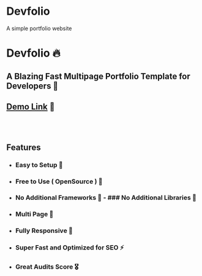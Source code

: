# Devfolio
A simple portfolio website
# Devfolio 🔥

## A Blazing Fast Multipage Portfolio Template for Developers 🚀

## [Demo Link](https://armaneecreation.netlify.app) 🔗

<br/>
<br/>

## Features

- ### **Easy to Setup 💯** 
- ### **Free to Use ( OpenSource ) 🥳** 
- ### **No Additional Frameworks 🤘** - ### **No Additional Libraries 🙌** 
- ### **Multi Page 💎** 
- ### **Fully Responsive 🚀** 
- ### **Super Fast and Optimized for SEO ⚡** 
- ### **Great Audits Score 🎖️** 
